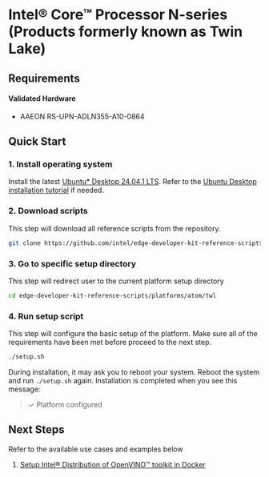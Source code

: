 # Intel® Core™ Processor N-series (Products formerly known as Twin Lake)

## Requirements

#### Validated Hardware
- AAEON RS-UPN-ADLN355-A10-0864

## Quick Start

### 1. Install operating system

Install the latest [Ubuntu* Desktop 24.04.1 LTS](https://ubuntu.com/download/desktop/thank-you?version=24.04.1&architecture=amd64&lts=true). Refer to the [Ubuntu Desktop installation tutorial](https://ubuntu.com/tutorials/install-ubuntu-desktop) if needed.

### 2. Download scripts

This step will download all reference scripts from the repository.

```bash
git clone https://github.com/intel/edge-developer-kit-reference-scripts
```

### 3. Go to specific setup directory

This step will redirect user to the current platform setup directory

```bash
cd edge-developer-kit-reference-scripts/platforms/atom/twl
```

### 4. Run setup script

This step will configure the basic setup of the platform. Make sure all of the requirements have been met before proceed to the next step.

```bash
./setup.sh
```

During installation, it may ask you to reboot your system. Reboot the system and run `./setup.sh` again. Installation is completed when you see this message:

> ✓ Platform configured


## Next Steps

Refer to the available use cases and examples below

1. [Setup Intel® Distribution of OpenVINO™ toolkit in Docker](usecases/openvino/README.md)